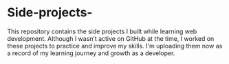# Side-projects-
This repository contains the side projects I built while learning web development. Although I wasn’t active on GitHub at the time, I worked on these projects to practice and improve my skills. I'm uploading them now as a record of my learning journey and growth as a developer.
